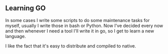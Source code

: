 ## Learning GO

In some cases I write some scripts to do some maintenance tasks for myself, usually I write those in bash or Python.
Now I've decided every now and then whenever I need a tool I'll write it in go, so I get to learn a new language.

I like the fact that it's easy to distribute and compiled to native.

